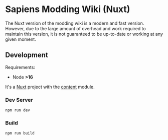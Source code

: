 # Sapiens Modding Wiki (Nuxt)
The Nuxt version of the modding wiki is a modern and fast version. However, due to the large amount of overhead and work required to maintain this version, it is not guaranteed to be up-to-date or working at any given moment. 

## Development
Requirements:
 - Node **>16**

It's a [Nuxt](https://nuxt.com) project with the [content](https://nuxt.com/modules/content) module. 

### Dev Server
`npm run dev`

### Build
`npm run build`